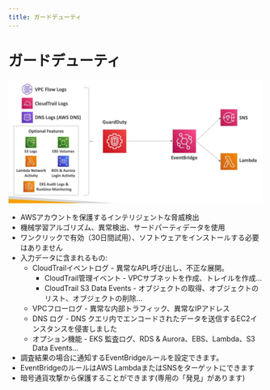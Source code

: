 ```yaml
---
title: ガードデューティ
---
```


# ガードデューティ

![GuardDuty](./guardDuty.png)

- AWSアカウントを保護するインテリジェントな脅威検出
- 機械学習アルゴリズム、異常検出、サードパーティデータを使用
- ワンクリックで有効（30日間試用）、ソフトウェアをインストールする必要はありません
- 入力データに含まれるもの:
  - CloudTrailイベントログ - 異常なAPL呼び出し、不正な展開。
    - CloudTrail管理イベント - VPCサブネットを作成、トレイルを作成...
    - CloudTrail S3 Data Events - オブジェクトの取得、オブジェクトのリスト、オブジェクトの削除...
  - VPCフローログ - 異常な内部トラフィック、異常なIPアドレス
  - DNS ログ - DNS クエリ内でエンコードされたデータを送信するEC2インスタンスを侵害しました
  - オプション機能 - EKS 監査ログ、RDS & Aurora、EBS、Lambda、S3 Data Events...
- 調査結果の場合に通知するEventBridgeルールを設定できます。
- EventBridgeのルールはAWS LambdaまたはSNSをターゲットにできます
- 暗号通貨攻撃から保護することができます(専用の「発見」があります)
